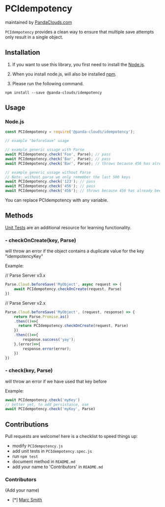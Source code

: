 
PCIdempotency
=========
maintained by [PandaClouds.com](https://pandaclouds.com)

`PCIdempotency` provides a clean way to ensure that multiple save attempts only result in a single object.


Installation
------------

1. If you want to use this library, you first need to install the [Node.js](https://nodejs.org/en/).

2. When you install node.js, will also be installed [npm](https://www.npmjs.com/).

3. Please run the following command.

```
npm install --save @panda-clouds/idempotency
```

Usage
-----

### Node.js

```javascript
const PCIdempotency = require('@panda-clouds/idempotency');

// example "beforeSave" usage

// example generic ussage with Parse
await PCIdempotency.check('Foo', Parse); // pass
await PCIdempotency.check('Bar', Parse); // pass
await PCIdempotency.check('Bar', Parse); // throws because 456 has already been given

// example generic ussage without Parse
// Note: without parse we only remember the last 500 keys
await PCIdempotency.check('123'); // pass
await PCIdempotency.check('456'); // pass
await PCIdempotency.check('456'); // throws because 456 has already been given
```

You can replace PCIdempotency with any variable.


Methods
-------

[Unit Tests] are an additional resource for learning functionality.

### - checkOnCreate(key, Parse)

will throw an error if the object contains a duplicate value for the key "idempotencyKey"

Example:

// Parse Server v3.x
```javascript
Parse.Cloud.beforeSave('MyObject', async request => {
	await PCIdempotency.checkOnCreate(request, Parse)
})
```
// Parse Server v2.x
```javascript
Parse.Cloud.beforeSave('MyObject', (request, response) => {
	return Parse.Promise.as()
	.then(()=>{
	  return PCIdempotency.checkOnCreate(request, Parse)
	})
	.then(()=>{
		response.success('yay');
	},(error)=>{
		response.error(error);
	})
})
```

### - check(key, Parse)

will throw an error if we have used that key before

Example:

```javascript
await PCIdempotency.check('myKey')
// better yet, to add persistance, use
await PCIdempotency.check('myKey', Parse)
```



Contributions
-------------

Pull requests are welcome! here is a checklist to speed things up:

- modify `PCIdempotency.js`
- add unit tests in `PCIdempotency.spec.js`
- run `npm test`
- document method in `README.md`
- add your name to 'Contributors' in `README.md`


### Contributors

(Add your name)

- [*] [Marc Smith](https://github.com/mrmarcsmith)


[Unit Tests]: https://github.com/panda-clouds/string/blob/master/spec/PCIdempotency.spec.js
